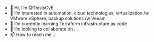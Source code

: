 - 👋 Hi, I’m @ThisIsCvE
- 👀 I’m interested in automation, cloud technologies, virtualization /w VMware vSphere, backup solutions /w Veeam
- 🌱 I’m currently learning Terraform infrastructure as code 
- 💞️ I’m looking to collaborate on ...
- 📫 How to reach me ...

<!---
ThisIsCvE/ThisIsCvE is a ✨ special ✨ repository because its `README.md` (this file) appears on your GitHub profile.
You can click the Preview link to take a look at your changes.
--->
